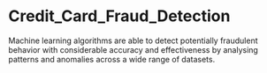 # Credit_Card_Fraud_Detection
Machine learning algorithms are able to detect potentially fraudulent  behavior with considerable accuracy and effectiveness by analysing patterns and anomalies  across a wide range of datasets.
